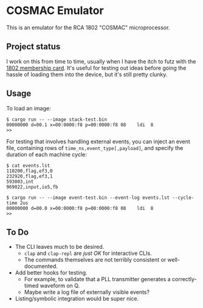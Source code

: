 # COSMAC Emulator

This is an emulator for the RCA 1802 "COSMAC" microprocessor.

## Project status

I work on this from time to time, usually when I have the itch to futz with the
[1802 membership card](http://www.retrotechnology.com/memship/memship.html).
It's useful for testing out ideas before going the hassle of loading them into
the device, but it's still pretty clunky.

## Usage

To load an image:

```console
$ cargo run -- --image stack-test.bin
00000000 d=00.1 x=00:0000:f8 p=00:0000:f8 08    ldi  8
>>
```

For testing that involves handling external events, you can inject an event
file, containing rows of `time_ns,event_type[,payload]`, and specify the
duration of each machine cycle:

```console
$ cat events.lst
110200,flag,ef3,0
232920,flag,ef3,1
593003,int
969022,input,io5,fb

$ cargo run -- --image event-test.bin --event-log events.lst --cycle-time 2us
00000000 d=00.0 x=00:0000:f8 p=00:0000:f8 08    ldi  8
>>
```

## To Do

- The CLI leaves much to be desired.
  - `clap` and `clap-repl` are _just OK_ for interactive CLIs.
  - The commands themselves are not terribly consistent or well-documented.
- Add better hooks for testing.
  - For example, to validate that a PLL transmitter generates a correctly-timed
    waveform on Q.
  - Maybe write a log file of externally visible events?
- Listing/symbolic integration would be super nice.

